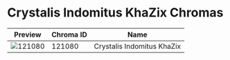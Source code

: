# Crystalis Indomitus KhaZix Chromas



| Preview | Chroma ID | Name |
|---------|-----------|------|
| ![121080](https://raw.communitydragon.org/latest/plugins/rcp-be-lol-game-data/global/default/v1/champion-chroma-images/121/121080.png) | 121080 | Crystalis Indomitus KhaZix |